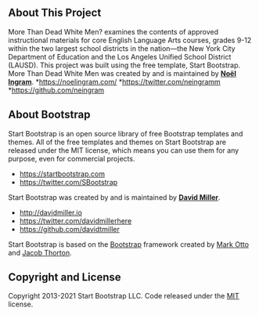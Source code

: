 ## About This Project
More Than Dead White Men? examines the contents of approved instructional materials for core English Language Arts courses, grades 9-12 within the two largest school districts in the nation—the New York City Department of Education and the Los Angeles Unified School District (LAUSD). This project was built using the free template, Start Bootstrap. More Than Dead White Men was created by and is maintained by **[Noël Ingram](https://noelingram.com/)**.
*<https://noelingram.com/>
*<https://twitter.com/neingramm>
*<https://github.com/neingram>


## About Bootstrap

Start Bootstrap is an open source library of free Bootstrap templates and themes. All of the free templates and themes on Start Bootstrap are released under the MIT license, which means you can use them for any purpose, even for commercial projects.

* <https://startbootstrap.com>
* <https://twitter.com/SBootstrap>

Start Bootstrap was created by and is maintained by **[David Miller](http://davidmiller.io/)**.

* <http://davidmiller.io>
* <https://twitter.com/davidmillerhere>
* <https://github.com/davidtmiller>

Start Bootstrap is based on the [Bootstrap](https://getbootstrap.com/) framework created by [Mark Otto](https://twitter.com/mdo) and [Jacob Thorton](https://twitter.com/fat).

## Copyright and License

Copyright 2013-2021 Start Bootstrap LLC. Code released under the [MIT](https://github.com/StartBootstrap/startbootstrap-clean-blog-jekyll/blob/master/LICENSE) license.
